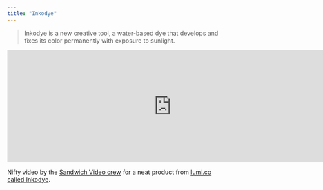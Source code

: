 ```yaml
---
title: "Inkodye"
---
```

<blockquote><p>
  Inkodye is a new creative tool, a water-based dye that develops and fixes its color permanently with exposure to sunlight.
</p></blockquote>
<p><iframe src="http://player.vimeo.com/video/45725193?title=0&amp;byline=0&amp;portrait=0&amp;color=ffffff" width="760" height="261" frameborder="0" webkitAllowFullScreen mozallowfullscreen allowFullScreen></iframe></p>
<p>Nifty video by the <a href="http://sandwichvideo.com/">Sandwich Video crew</a> for a neat product from <a href="http://lumi.co/collections/inkodye">lumi.co called Inkodye</a>.</p>
